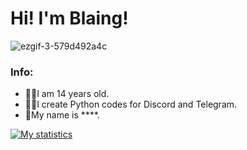 # Hi! I'm Blaing!
![ezgif-3-579d492a4c](https://github.com/Blaing7542/Just-Blaing/assets/127663348/1de4fed2-0249-486a-9b17-71e6d8c38fc0)

### Info:
- 🙋‍♂️I am 14 years old.
- 👨‍💻I create Python codes for Discord and Telegram.
- 🔧My name is ****.

[![My statistics](https://github-readme-stats.vercel.app/api?username=Blaing7542&count_private=true&hide=contribs&show_icons=true&)](https://github.com/Blaing7542)

